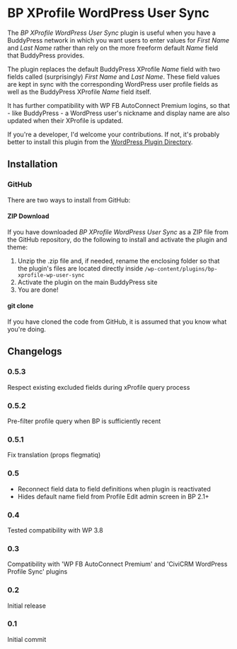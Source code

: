 BP XProfile WordPress User Sync
===============================

The *BP XProfile WordPress User Sync* plugin is useful when you have a BuddyPress network in which you want users to enter values for *First Name* and *Last Name* rather than rely on the more freeform default *Name* field that BuddyPress provides.

The plugin replaces the default BuddyPress XProfile *Name* field with two fields called (surprisingly) *First Name* and *Last Name*. These field values are kept in sync with the corresponding WordPress user profile fields as well as the BuddyPress XProfile *Name* field itself.

It has further compatibility with WP FB AutoConnect Premium logins, so that - like BuddyPress - a WordPress user's nickname and display name are also updated when their XProfile is updated.

If you're a developer, I'd welcome your contributions. If not, it's probably better to install this plugin from the [WordPress Plugin Directory](http://wordpress.org/plugins/bp-xprofile-wp-user-sync/).

## Installation ##

### GitHub ###

There are two ways to install from GitHub:

#### ZIP Download ####

If you have downloaded *BP XProfile WordPress User Sync* as a ZIP file from the GitHub repository, do the following to install and activate the plugin and theme:

1. Unzip the .zip file and, if needed, rename the enclosing folder so that the plugin's files are located directly inside `/wp-content/plugins/bp-xprofile-wp-user-sync`
2. Activate the plugin on the main BuddyPress site
3. You are done!

#### git clone ####

If you have cloned the code from GitHub, it is assumed that you know what you're doing.

## Changelogs ##

### 0.5.3 ###

Respect existing excluded fields during xProfile query process

### 0.5.2 ###

Pre-filter profile query when BP is sufficiently recent

### 0.5.1 ###

Fix translation (props flegmatiq)

### 0.5 ###

* Reconnect field data to field definitions when plugin is reactivated
* Hides default name field from Profile Edit admin screen in BP 2.1+

### 0.4 ###

Tested compatibility with WP 3.8

### 0.3 ###

Compatibility with 'WP FB AutoConnect Premium' and 'CiviCRM WordPress Profile Sync' plugins

### 0.2 ###

Initial release

### 0.1 ###

Initial commit
